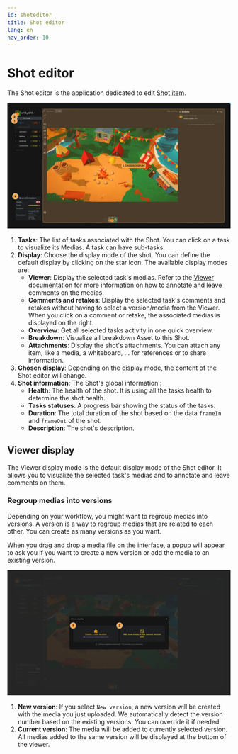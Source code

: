 ```yaml
---
id: shoteditor
title: Shot editor
lang: en
nav_order: 10
---
```


# Shot editor

The Shot editor is the application dedicated to edit [Shot item](../items/shot.md).

![Shot editor](../../_medias/screenshots/shoteditor.webp)

1. **Tasks**: The list of tasks associated with the Shot. You can click on a task to visualize its Medias. A task can have sub-tasks.
2. **Display**: Choose the display mode of the shot. You can define the default display by clicking on the <span class="aq-icon">star</span> icon. The available display modes are:
     - **Viewer**: Display the selected task's medias. Refer to the [Viewer documentation](viewer.md) for more information on how to annotate and leave comments on the medias.
     - **Comments and retakes**: Display the selected task's comments and retakes without having to select a version/media from the Viewer. When you click on a comment or retake, the associated medias is displayed on the right.
     - **Overview**: Get all selected tasks activity in one quick overview.
     - **Breakdown**: Visualize all breakdown Asset to this Shot.
     - **Attachments**: Display the shot's attachments. You can attach any item, like a media, a whiteboard, ... for references or to share information.
3. **Chosen display**: Depending on the display mode, the content of the Shot editor will change.
4. **Shot information**: The Shot's global information :
     - **Health**: The health of the shot. It is using all the tasks health to determine the shot health.
     - **Tasks statuses**: A progress bar showing the status of the tasks.
     - **Duration**: The total duration of the shot based on the data `frameIn` and `frameOut` of the shot.
     - **Description**: The shot's description.

## Viewer display

The Viewer display mode is the default display mode of the Shot editor. It allows you to visualize the selected task's medias and to annotate and leave comments on them.

### Regroup medias into versions

Depending on your workflow, you might want to regroup medias into versions. A version is a way to regroup medias that are related to each other. You can create as many versions as you want.

When you drag and drop a media file on the interface, a popup will appear to ask you if you want to create a new version or add the media to an existing version.

![shoteditor-upload](../../_medias/screenshots/shoteditor-upload.webp)


1. **New version**: If you select `New version`, a new version will be created with the media you just uploaded. We automatically detect the version number based on the existing versions. You can override it if needed.
2. **Current version**: The media will be added to currently selected version. All medias added to the same version will be displayed at the bottom of the viewer.
